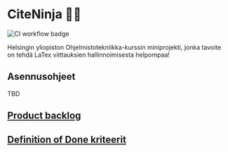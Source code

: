 # CiteNinja 🥷🏻

![CI workflow badge](https://github.com/SJET-Code/ohtu-miniprojekti/workflows/CI/badge.svg)

Helsingin yliopiston Ohjelmistotekniikka-kurssin miniprojekti, jonka tavoite on tehdä LaTex viittauksien hallinnoimisesta helpompaa!

## Asennusohjeet

TBD


## [Product backlog](https://docs.google.com/spreadsheets/d/1RbO_Gy8ZapAasyJvEX_d92clEDd4_5P1BG1dUu0xQnI/edit?usp=sharing)



## [Definition of Done kriteerit](./documents/DoD.md)
